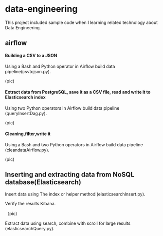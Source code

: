 # data-engineering

This project included sample code when I learning related technology about Data Engineering.
## airflow
####  Building a CSV to a JSON  
Using a Bash and Python operator in Airflow build data pipeline(csvtojson.py).

(pic)

####  Extract data from PostgreSQL, save it as a CSV file, read and write it to  Elasticsearch index
Using  two Python operators in Airflow build data pipeline (queryInsertDag.py).

(pic)

#### Cleaning,filter,write it

Using a Bash and two Python operators in Airflow build data pipeline (cleandataAirflow.py).

(pic)


## Inserting and extracting data from NoSQL database(Elasticsearch) 
Insert data using The index or helper method (elasticsearchInsert.py).

Verify the results Kibana.

（pic）

Extract data using search, combine with scroll for large results (elasticsearchQuery.py).






